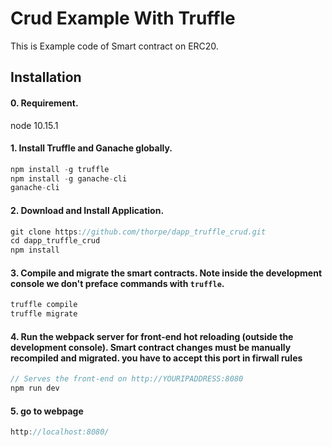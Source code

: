 # Crud Example With Truffle
This is Example code of Smart contract on ERC20.


## Installation

#### 0. Requirement.
node 10.15.1


#### 1. Install Truffle and Ganache globally.
 ```javascript
npm install -g truffle
npm install -g ganache-cli
ganache-cli
 ```

#### 2. Download and Install Application.
 ```javascript
git clone https://github.com/thorpe/dapp_truffle_crud.git
cd dapp_truffle_crud
npm install
 ```

#### 3. Compile and migrate the smart contracts. Note inside the development console we don't preface commands with `truffle`.
```javascript
truffle compile
truffle migrate
```

#### 4. Run the webpack server for front-end hot reloading (outside the development console). Smart contract changes must be manually recompiled and migrated. you have to accept this port in firwall rules
 ```javascript
// Serves the front-end on http://YOURIPADDRESS:8080
npm run dev
 ```


#### 5. go to webpage
```javascript
http://localhost:8080/
```
